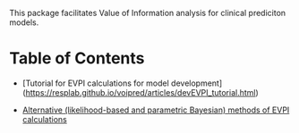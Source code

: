 This package facilitates Value of Information analysis for clinical prediciton models.


# Table of Contents
-   [Tutorial for EVPI calculations for model development] (https://resplab.github.io/voipred/articles/devEVPI_tutorial.html)

-   [Alternative (likelihood-based and parametric Bayesian) methods of EVPI calculations](https://resplab.github.io/voipred/articles/VoIPred_tutorial.html)
